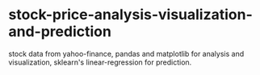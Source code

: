 # stock-price-analysis-visualization-and-prediction
stock data from yahoo-finance, pandas and matplotlib for analysis and visualization, sklearn's linear-regression for prediction.
